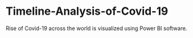 # Timeline-Analysis-of-Covid-19
Rise of Covid-19 across the world is visualized using Power BI software. 
